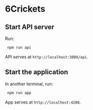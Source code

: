 # 6Crickets

## Start API server

Run: 

```bash
 npm run api
```

API serves at `http://localhost:3000/api`.

## Start the application

In another terminal, run:

```bash
 npm run app
```
App serves at `http://localhost:4200`.


